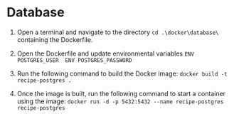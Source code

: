 # Database

1. Open a terminal and navigate to the directory ` cd .\docker\database\ ` containing the Dockerfile.

2. Open the Dockerfile and update environmental variables
   `ENV POSTGRES_USER 
   ENV POSTGRES_PASSWORD ` 

3. Run the following command to build the Docker image:
   `docker build -t recipe-postgres .`

4. Once the image is built, run the following command to start a container using the image:
   `docker run -d -p 5432:5432 --name recipe-postgres recipe-postgres`
    